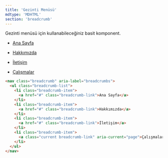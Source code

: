 ```yaml
---
title: 'Gezinti Menüsü'
mdtype: 'MDHTML'
section: 'breadcrumb'
---
```


Gezinti menüsü için kullanabileceğiniz basit komponent.

<div class="gra-s-wrapper">
<nav class="breadcrumb" aria-label="breadcrumbs">
<ul class="breadcrumb-list">
<li class="breadcrumb-item">

[Ana Sayfa](/docs/breadcrumb/# 'BreadcrumbLink')

</li>
<li class="breadcrumb-item">

[Hakkımızda](/docs/breadcrumb/# 'BreadcrumbLink')

</li>
<li class="breadcrumb-item">

[İletişim](/docs/breadcrumb/# 'BreadcrumbLink')

</li>
<li class="breadcrumb-item">

[Çalışmalar](/docs/breadcrumb/# 'BreadcrumbLinkCurrent')

</li>
</ul>
</nav>
</div>


```html
<nav class="breadcrumb" aria-label="breadcrumbs">
  <ul class="breadcrumb-list">
    <li class="breadcrumb-item">
      <a href="#" class="breadcrumb-link">Ana Sayfa</a>
    </li>
    <li class="breadcrumb-item">
      <a href="#" class="breadcrumb-link">Hakkımızda</a>
    </li>
    <li class="breadcrumb-item">
      <a href="#" class="breadcrumb-link">İletişim</a>
    </li>
    <li class="breadcrumb-item">
      <a class="current breadcrumb-link" aria-current="page">Çalışmalar</a>
    </li>
  </ul>
</nav>
```